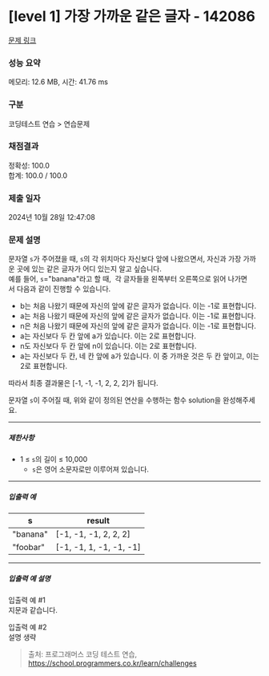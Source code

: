 # [level 1] 가장 가까운 같은 글자 - 142086 

[문제 링크](https://school.programmers.co.kr/learn/courses/30/lessons/142086) 

### 성능 요약

메모리: 12.6 MB, 시간: 41.76 ms

### 구분

코딩테스트 연습 > 연습문제

### 채점결과

정확성: 100.0<br/>합계: 100.0 / 100.0

### 제출 일자

2024년 10월 28일 12:47:08

### 문제 설명

<p style="user-select: auto !important;">문자열 <code style="user-select: auto !important;">s</code>가&nbsp;주어졌을 때, <code style="user-select: auto !important;">s</code>의 각 위치마다 자신보다 앞에 나왔으면서, 자신과 가장 가까운 곳에 있는 같은 글자가 어디 있는지 알고 싶습니다.<br style="user-select: auto !important;">
예를 들어, <code style="user-select: auto !important;">s</code>="banana"라고 할 때,&nbsp; 각 글자들을 왼쪽부터 오른쪽으로 읽어 나가면서&nbsp;다음과 같이 진행할 수 있습니다.</p>

<ul style="user-select: auto !important;">
<li style="user-select: auto !important;">b는 처음 나왔기 때문에 자신의 앞에 같은 글자가 없습니다. 이는 -1로 표현합니다.</li>
<li style="user-select: auto !important;">a는 처음 나왔기 때문에 자신의 앞에 같은 글자가 없습니다. 이는 -1로 표현합니다.</li>
<li style="user-select: auto !important;">n은 처음 나왔기 때문에 자신의 앞에 같은 글자가 없습니다. 이는 -1로 표현합니다.</li>
<li style="user-select: auto !important;">a는 자신보다 두 칸 앞에 a가 있습니다. 이는 2로 표현합니다.</li>
<li style="user-select: auto !important;">n도&nbsp;자신보다 두 칸 앞에 n이 있습니다. 이는 2로 표현합니다.</li>
<li style="user-select: auto !important;">a는 자신보다 두 칸, 네 칸 앞에 a가 있습니다. 이 중 가까운 것은 두 칸 앞이고, 이는 2로 표현합니다.</li>
</ul>

<p style="user-select: auto !important;">따라서 최종 결과물은 [-1, -1, -1, 2, 2, 2]가 됩니다.</p>

<p style="user-select: auto !important;">문자열 <code style="user-select: auto !important;">s</code>이 주어질 때, 위와 같이 정의된 연산을 수행하는 함수 solution을 완성해주세요.</p>

<hr style="user-select: auto !important;">

<h5 style="user-select: auto !important;">제한사항</h5>

<ul style="user-select: auto !important;">
<li style="user-select: auto !important;">1 ≤ <code style="user-select: auto !important;">s</code>의 길이 ≤ 10,000

<ul style="user-select: auto !important;">
<li style="user-select: auto !important;"><code style="user-select: auto !important;">s</code>은 영어 소문자로만 이루어져 있습니다.</li>
</ul></li>
</ul>

<hr style="user-select: auto !important;">

<h5 style="user-select: auto !important;">입출력 예</h5>
<table class="table" style="user-select: auto !important;">
        <thead style="user-select: auto !important;"><tr style="user-select: auto !important;">
<th style="user-select: auto !important;">s</th>
<th style="user-select: auto !important;">result</th>
</tr>
</thead>
        <tbody style="user-select: auto !important;"><tr style="user-select: auto !important;">
<td style="user-select: auto !important;">"banana"</td>
<td style="user-select: auto !important;">[-1, -1, -1, 2, 2, 2]</td>
</tr>
<tr style="user-select: auto !important;">
<td style="user-select: auto !important;">"foobar"</td>
<td style="user-select: auto !important;">[-1, -1, 1, -1, -1, -1]</td>
</tr>
</tbody>
      </table>
<hr style="user-select: auto !important;">

<h5 style="user-select: auto !important;">입출력 예 설명</h5>

<p style="user-select: auto !important;">입출력 예 #1<br style="user-select: auto !important;">
지문과 같습니다.</p>

<p style="user-select: auto !important;">입출력 예 #2<br style="user-select: auto !important;">
설명 생략</p>


> 출처: 프로그래머스 코딩 테스트 연습, https://school.programmers.co.kr/learn/challenges